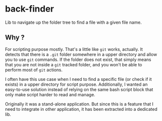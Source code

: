 back-finder
============

Lib to navigate up the folder tree to find a file with a given file name.

Why ?
-----
For scripting purpose mostly. That's a little like `git` works, actually. It detects that there is a `.git`
folder somewhere in a upper directory and allow you to use `git` commands. If the folder does not exist, that simply means
that you are not inside a `git` tracked folder, and you won't be able to perform most of `git` actions.

I often have this use case when I need to find a specific file (or check if it exists) in a upper directory for script purpose.
Additionally, I wanted an easy-to-use solution instead of relying on the same bash script block that only make script
harder to read and manage.

Originally it was a stand-alone application. But since this is a feature that I need to integrate in other application,
it has been extracted into a dedicated lib.
